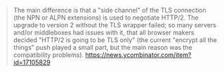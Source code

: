 >The main difference is that a "side channel" of the TLS connection (the NPN or ALPN extensions) is used to negotiate HTTP/2. The upgrade to version 2 without the TLS wrapper failed; so many servers and/or middleboxes had issues with it, that all browser makers decided "HTTP/2 is going to be TLS only" (the current "encrypt all the things" push played a small part, but the main reason was the compatibility problems).
https://news.ycombinator.com/item?id=17105829